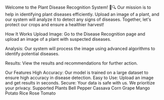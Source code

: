 Welcome to the Plant Disease Recognition System! 🌿🔍
Our mission is to help in identifying plant diseases efficiently. Upload an image of a plant, and our system will analyze it to detect any signs of diseases. Together, let's protect our crops and ensure a healthier harvest!

How It Works
Upload Image: Go to the Disease Recognition page and upload an image of a plant with suspected diseases.

Analysis: Our system will process the image using advanced algorithms to identify potential diseases.

Results: View the results and recommendations for further action.

Our Features
High Accuracy: Our model is trained on a large dataset to ensure high accuracy in disease detection.
Easy to Use: Upload an image and get results in seconds.
Secure: Your data is safe with us. We prioritize your privacy.
Supported Plants
Bell Pepper
Cassava
Corn
Grape
Mango
Potato
Rice
Rose
Tomato
